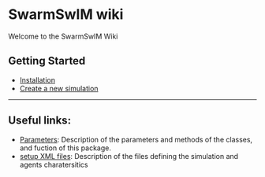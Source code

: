 # SwarmSwIM wiki
Welcome to the SwarmSwIM Wiki


## Getting Started
- [Installation](installation.md)
- [Create a new simulation](create_new.md)


---

## Useful links:  
- [Parameters](Parameters.md): Description of the parameters and methods of the classes, and fuction of this package. 
- [setup XML files](XML_files.md): Description of the files defining the simulation and agents charatersitics
